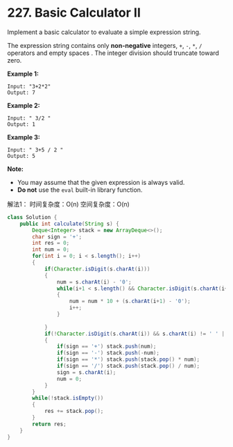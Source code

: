 # 227. Basic Calculator II



Implement a basic calculator to evaluate a simple expression string.

The expression string contains only **non-negative** integers, `+`, `-`, `*`, `/` operators and empty spaces . The integer division should truncate toward zero.

**Example 1:**

```text
Input: "3+2*2"
Output: 7
```

**Example 2:**

```text
Input: " 3/2 "
Output: 1
```

**Example 3:**

```text
Input: " 3+5 / 2 "
Output: 5
```

**Note:**

* You may assume that the given expression is always valid.
* **Do not** use the `eval` built-in library function.

解法1： 时间复杂度：O\(n\) 空间复杂度：O\(n\)

```java
class Solution {
    public int calculate(String s) {
        Deque<Integer> stack = new ArrayDeque<>();
        char sign = '+';
        int res = 0;
        int num = 0;
        for(int i = 0; i < s.length(); i++)
        {
            if(Character.isDigit(s.charAt(i)))
            {
                num = s.charAt(i) - '0';
                while(i+1 < s.length() && Character.isDigit(s.charAt(i+1)))
                {
                    num = num * 10 + (s.charAt(i+1) - '0');
                    i++;
                }
                
            }
            if(!Character.isDigit(s.charAt(i)) && s.charAt(i) != ' ' || i == s.length() - 1)
            {
                if(sign == '+') stack.push(num);
                if(sign == '-') stack.push(-num);
                if(sign == '*') stack.push(stack.pop() * num);
                if(sign == '/') stack.push(stack.pop() / num);
                sign = s.charAt(i);
                num = 0;
            }
        }
        while(!stack.isEmpty())
        {
            res += stack.pop();
        }
        return res;
    }
}
```

